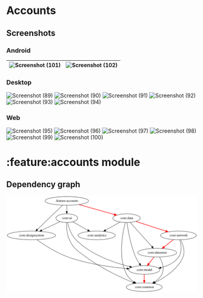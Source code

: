 # Accounts

## Screenshots

### Android

| ![Screenshot (101)](https://github.com/user-attachments/assets/40c2da0b-776f-4378-9873-4701afe3fa96) | ![Screenshot (102)](https://github.com/user-attachments/assets/7ca2db8b-cdfc-4a72-bc0a-9113d597c17b) |
|------------------------------------------------------------------------------------------------------|------------------------------------------------------------------------------------------------------|

### Desktop

![Screenshot (89)](https://github.com/user-attachments/assets/7c2c7317-0399-423f-8a17-e302fe04fd5e)
![Screenshot (90)](https://github.com/user-attachments/assets/3bd1189e-85cf-42be-93ce-0f70736236b1)
![Screenshot (91)](https://github.com/user-attachments/assets/55971c28-4c22-4b5f-b574-15d43eab85b5)
![Screenshot (92)](https://github.com/user-attachments/assets/ba9be8a2-317f-4705-b355-9e6e261cf6da)
![Screenshot (93)](https://github.com/user-attachments/assets/d7caa9db-317a-43eb-8d98-3e59bb7e9af3)
![Screenshot (94)](https://github.com/user-attachments/assets/e01f803c-413a-4cae-be67-1e44733d5062)

### Web

![Screenshot (95)](https://github.com/user-attachments/assets/2e8fd8cc-2bf2-4aed-b57c-9886ed5e4b04)
![Screenshot (96)](https://github.com/user-attachments/assets/2d07ec70-5294-4714-9736-ccf96c9beb57)
![Screenshot (97)](https://github.com/user-attachments/assets/33645faf-3fb4-4aa4-9339-0ad4c06e7e04)
![Screenshot (98)](https://github.com/user-attachments/assets/7eb394a2-a4fe-4b08-8ddc-543b957f59d8)
![Screenshot (99)](https://github.com/user-attachments/assets/a09c7894-4e5b-455f-bd20-decf6032553a)
![Screenshot (100)](https://github.com/user-attachments/assets/0ca4f83c-1b3e-47ed-b9b8-0a5390ca7045)
# :feature:accounts module
## Dependency graph
![Dependency graph](../../docs/images/graphs-kmp/dep_graph_feature_accounts.svg)
